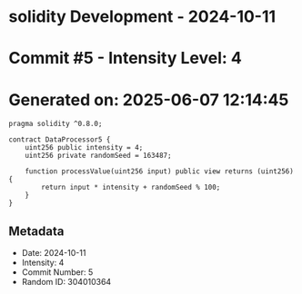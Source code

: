 ﻿# solidity Development - 2024-10-11
# Commit #5 - Intensity Level: 4
# Generated on: 2025-06-07 12:14:45
```solidity
pragma solidity ^0.8.0;

contract DataProcessor5 {
    uint256 public intensity = 4;
    uint256 private randomSeed = 163487;

    function processValue(uint256 input) public view returns (uint256) {
        return input * intensity + randomSeed % 100;
    }
}
```
## Metadata
- Date: 2024-10-11
- Intensity: 4
- Commit Number: 5
- Random ID: 304010364
